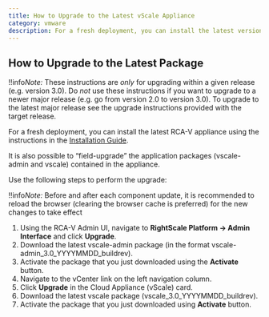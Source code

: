 ```yaml
---
title: How to Upgrade to the Latest vScale Appliance
category: vmware
description: For a fresh deployment, you can install the latest version of the appliance using the instructions in the Installation Guide.
---
```


## How to Upgrade to the Latest Package

!!info*Note:* These instructions are *only* for upgrading within a given release (e.g. version 3.0). Do *not* use these instructions if you want to upgrade to a newer major release (e.g. go from version 2.0 to version 3.0). To upgrade to the latest major release see the upgrade instructions provided with the target release.

For a fresh deployment, you can install the latest RCA-V appliance using the instructions in the [Installation Guide](/rcav/v3.0/rcav_download_deploy_configure.html).

It is also possible to “field-upgrade” the application packages (vscale-admin and vscale) contained in the appliance. 

Use the following steps to perform the upgrade:

!!info*Note:* Before and after each component update, it is recommended to reload the browser (clearing the browser cache is preferred) for the new changes to take effect

1. Using the RCA-V Admin UI, navigate to **RightScale Platform -> Admin Interface** and click **Upgrade**.
2. Download the latest vscale-admin package (in the format vscale-admin_3.0_YYYYMMDD_buildrev).
3. Activate the package that you just downloaded using the **Activate** button.
4. Navigate to the vCenter link on the left navigation column.
5. Click **Upgrade** in the Cloud Appliance (vScale) card.
6. Download the latest vscale package (vscale_3.0_YYYYMMDD_buildrev).
7. Activate the package that you just downloaded using **Activate** button.


